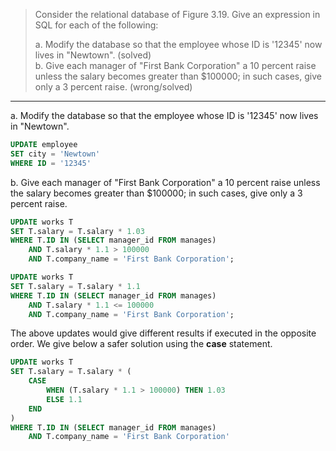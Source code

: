 > Consider the relational database of Figure 3.19. Give an expression in SQL 
> for each of the following: 
> 
> a. Modify the database so that the employee whose ID is '12345' now lives in 
> "Newtown". (solved)<br>
> b. Give each manager of "First Bank Corporation" a 10 percent raise unless
> the salary becomes greater than $100000; in such cases, give only a 3 percent
> raise. (wrong/solved)

--------------------------------

a. Modify the database so that the employee whose ID is '12345' now lives in "Newtown".

```sql
UPDATE employee
SET city = 'Newtown'
WHERE ID = '12345' 
```

b. Give each manager of "First Bank Corporation" a 10 percent raise unless
the salary becomes greater than $100000; in such cases, give only a 3 percent
raise.

```sql
UPDATE works T
SET T.salary = T.salary * 1.03
WHERE T.ID IN (SELECT manager_id FROM manages)
    AND T.salary * 1.1 > 100000
    AND T.company_name = 'First Bank Corporation';

UPDATE works T
SET T.salary = T.salary * 1.1
WHERE T.ID IN (SELECT manager_id FROM manages)
    AND T.salary * 1.1 <= 100000
    AND T.company_name = 'First Bank Corporation';
```

The above updates would give different results if executed in the opposite 
order. We give below a safer solution using the **case** statement. 

```sql
UPDATE works T
SET T.salary = T.salary * ( 
    CASE
        WHEN (T.salary * 1.1 > 100000) THEN 1.03
        ELSE 1.1 
    END
)
WHERE T.ID IN (SELECT manager_id FROM manages) 
    AND T.company_name = 'First Bank Corporation'
```

